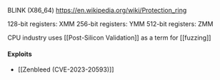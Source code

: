 BLINK (X86_64)
https://en.wikipedia.org/wiki/Protection_ring

128-bit registers: XMM
256-bit registers: YMM
512-bit registers: ZMM

CPU industry uses [[Post-Silicon Validation]] as a term for [[fuzzing]]
#### Exploits
- [[Zenbleed (CVE-2023-20593)]]

